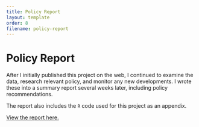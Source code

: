```yaml
---
title: Policy Report
layout: template
order: 8
filename: policy-report
---
```


# Policy Report

After I initially published this project on the web, I continued to examine the data, research relevant policy, and monitor any new developments. I wrote these into a summary report several weeks later, including policy recommendations.

The report also includes the `R` code used for this project as an appendix.

<a href="574_Extra_Credit_Report.pdf" target="_blank">View the report here.</a>
